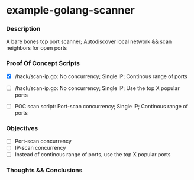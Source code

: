 # example-golang-scanner

### Description

A bare bones tcp port scanner; Autodiscover local network && scan neighbors for open ports


### Proof Of Concept Scripts

- [X] /hack/scan-ip.go: No concurrency; Single IP; Continous range of ports
- [ ] /hack/scan-ip.go: No concurrency; Single IP; Use the top X popular ports
- [ ] POC scan script: Port-scan concurrency; Single IP; Continous range of ports


### Objectives

- [ ] Port-scan concurrency
- [ ] IP-scan concurrency
- [ ] Instead of continous range of ports, use the top X popular ports

### Thoughts && Conclusions